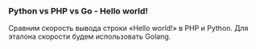 ### Python vs PHP vs Go - Hello world!

Сравним скорость вывода строки «Hello world!» в PHP и Python. Для эталона скорости будем использовать Golang.
